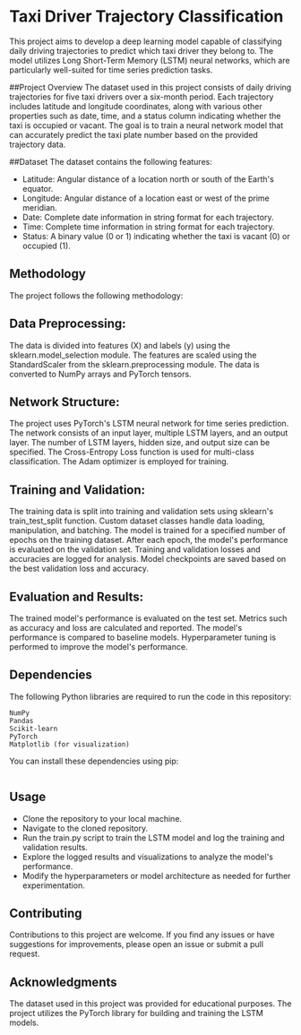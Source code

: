 # Taxi Driver Trajectory Classification

This project aims to develop a deep learning model capable of classifying daily driving trajectories to predict which taxi driver they belong to. The model utilizes Long Short-Term Memory (LSTM) neural networks, which are particularly well-suited for time series prediction tasks.

##Project Overview
The dataset used in this project consists of daily driving trajectories for five taxi drivers over a six-month period. Each trajectory includes latitude and longitude coordinates, along with various other properties such as date, time, and a status column indicating whether the taxi is occupied or vacant. The goal is to train a neural network model that can accurately predict the taxi plate number based on the provided trajectory data.

##Dataset
The dataset contains the following features:

- Latitude: Angular distance of a location north or south of the Earth's equator.
- Longitude: Angular distance of a location east or west of the prime meridian.
- Date: Complete date information in string format for each trajectory.
- Time: Complete time information in string format for each trajectory.
- Status: A binary value (0 or 1) indicating whether the taxi is vacant (0) or occupied (1).

## Methodology
The project follows the following methodology:

## Data Preprocessing:

The data is divided into features (X) and labels (y) using the sklearn.model_selection module.
The features are scaled using the StandardScaler from the sklearn.preprocessing module.
The data is converted to NumPy arrays and PyTorch tensors.


## Network Structure:

The project uses PyTorch's LSTM neural network for time series prediction.
The network consists of an input layer, multiple LSTM layers, and an output layer.
The number of LSTM layers, hidden size, and output size can be specified.
The Cross-Entropy Loss function is used for multi-class classification.
The Adam optimizer is employed for training.


## Training and Validation:

The training data is split into training and validation sets using sklearn's train_test_split function.
Custom dataset classes handle data loading, manipulation, and batching.
The model is trained for a specified number of epochs on the training dataset.
After each epoch, the model's performance is evaluated on the validation set.
Training and validation losses and accuracies are logged for analysis.
Model checkpoints are saved based on the best validation loss and accuracy.


## Evaluation and Results:

The trained model's performance is evaluated on the test set.
Metrics such as accuracy and loss are calculated and reported.
The model's performance is compared to baseline models.
Hyperparameter tuning is performed to improve the model's performance.



## Dependencies
The following Python libraries are required to run the code in this repository:

```
NumPy
Pandas
Scikit-learn
PyTorch
Matplotlib (for visualization)
```

You can install these dependencies using pip:
``` pip install numpy pandas scikit-learn torch matplotlib
```

## Usage

- Clone the repository to your local machine.
- Navigate to the cloned repository.
- Run the train.py script to train the LSTM model and log the training and validation results.
- Explore the logged results and visualizations to analyze the model's performance.
- Modify the hyperparameters or model architecture as needed for further experimentation.

## Contributing
Contributions to this project are welcome. If you find any issues or have suggestions for improvements, please open an issue or submit a pull request.

## Acknowledgments

The dataset used in this project was provided for educational purposes.
The project utilizes the PyTorch library for building and training the LSTM models.
